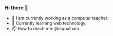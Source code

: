 ### Hi there 👋

- 🔭 I am currently working as a computer teacher.
- 🌱 Currently learning web technology.
- 📫 How to reach me: @isqualham
